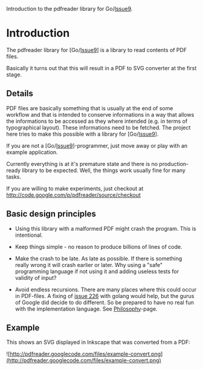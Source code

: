 Introduction to the pdfreader library for Go/[Issue9](https://code.google.com/p/pdfreader/issues/detail?id=9).

# Introduction #

The pdfreader library for [Go/[Issue9](https://code.google.com/p/pdfreader/issues/detail?id=9)] is a library to read contents of PDF files.

Basically it turns out that this will result in a PDF to SVG converter at the first stage.

## Details ##

PDF files are basically something that is usually at the end of some workflow and that is intended to conserve informations in a way that allows the informations to be accessed as they where intended (e.g. in terms of typographical layout). These informations need to be fetched. The project here tries to make this possible with a library for [Go/[Issue9](https://code.google.com/p/pdfreader/issues/detail?id=9)].

If you are not a [Go/[Issue9](https://code.google.com/p/pdfreader/issues/detail?id=9)]-programmer, just move away or play with an example application.

Currently everything is at it's premature state and there is no production-ready library to be expected. Well, the things work usually fine for many tasks.

If you are willing to make experiments, just checkout at http://code.google.com/p/pdfreader/source/checkout

## Basic design principles ##

- Using this library with a malformed PDF might crash the program. This is intentional.

- Keep things simple - no reason to produce billions of lines of code.

- Make the crash to be late. As late as possible. If there is something really wrong it will crash earlier or later. Why using a "safe" programming language if not using it and adding useless tests for validity of input?

- Avoid endless recursions. There are many places where this could occur in PDF-files. A fixing of [issue 226](https://code.google.com/p/pdfreader/issues/detail?id=226) with golang would help, but the gurus of Google did decide to do different. So be prepared to have no real fun with the implementation language. See [Philosophy](Philosophy.md)-page.

## Example ##

This shows an SVG displayed in Inkscape that was converted from a PDF:

![http://pdfreader.googlecode.com/files/example-convert.png](http://pdfreader.googlecode.com/files/example-convert.png)